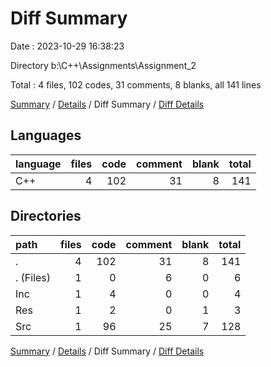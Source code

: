 # Diff Summary

Date : 2023-10-29 16:38:23

Directory b:\\C++\\Assignments\\Assignment_2

Total : 4 files,  102 codes, 31 comments, 8 blanks, all 141 lines

[Summary](results.md) / [Details](details.md) / Diff Summary / [Diff Details](diff-details.md)

## Languages
| language | files | code | comment | blank | total |
| :--- | ---: | ---: | ---: | ---: | ---: |
| C++ | 4 | 102 | 31 | 8 | 141 |

## Directories
| path | files | code | comment | blank | total |
| :--- | ---: | ---: | ---: | ---: | ---: |
| . | 4 | 102 | 31 | 8 | 141 |
| . (Files) | 1 | 0 | 6 | 0 | 6 |
| Inc | 1 | 4 | 0 | 0 | 4 |
| Res | 1 | 2 | 0 | 1 | 3 |
| Src | 1 | 96 | 25 | 7 | 128 |

[Summary](results.md) / [Details](details.md) / Diff Summary / [Diff Details](diff-details.md)